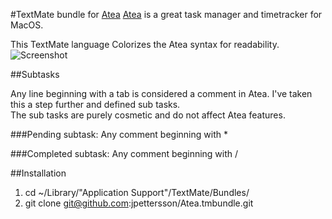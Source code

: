 #TextMate bundle for [Atea](https://github.com/pkamenarsky/atea)
[Atea](https://github.com/pkamenarsky/atea) is a great task manager and timetracker for MacOS.<br />

This TextMate language Colorizes the Atea syntax for readability.
![Screenshot](http://i.imgur.com/NWcnG.png)

##Subtasks

Any line beginning with a tab is considered a comment in Atea. I've taken this a step further and defined sub tasks.<br />
The sub tasks are purely cosmetic and do not affect Atea features.

###Pending subtask: 
Any comment beginning with *

###Completed subtask: 
Any comment beginning with /

##Installation

1. cd ~/Library/"Application Support"/TextMate/Bundles/
2. git clone git@github.com:jpettersson/Atea.tmbundle.git